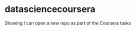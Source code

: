 datasciencecoursera
===================

Showing I can open a new repo as part of the Coursera tasks
